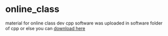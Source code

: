 # online_class
 material for online class
dev cpp software was uploaded in software folder of cpp or else you can [download here](https://sourceforge.net/projects/orwelldevcpp/)